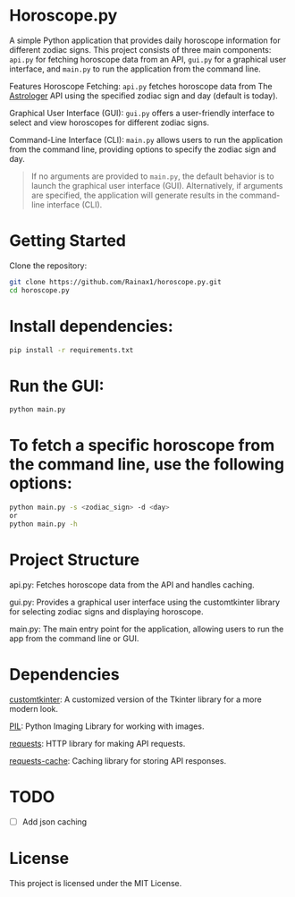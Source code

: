 # Horoscope.py
A simple Python application that provides daily horoscope information for different zodiac signs. This project consists of three main components: `api.py` for fetching horoscope data from an API, `gui.py` for a graphical user interface, and `main.py` to run the application from the command line.

Features
Horoscope Fetching: `api.py` fetches horoscope data from The [Astrologer]() API using the specified zodiac sign and day (default is today).

Graphical User Interface (GUI): `gui.py` offers a user-friendly interface to select and view horoscopes for different zodiac signs.

Command-Line Interface (CLI): `main.py` allows users to run the application from the command line, providing options to specify the zodiac sign and day.

> If no arguments are provided to `main.py`, the default behavior is to launch the graphical user interface (GUI). Alternatively, if arguments are specified, the application will generate results in the command-line interface (CLI).



# Getting Started

Clone the repository:

```bash
git clone https://github.com/Rainax1/horoscope.py.git
cd horoscope.py
```

# Install dependencies:

```bash
pip install -r requirements.txt
```

# Run the GUI:
```bash
python main.py
```

# To fetch a specific horoscope from the command line, use the following options:

```bash
python main.py -s <zodiac_sign> -d <day>
or
python main.py -h
```


# Project Structure
api.py: Fetches horoscope data from the API and handles caching.

gui.py: Provides a graphical user interface using the customtkinter library for selecting zodiac signs and displaying horoscope.

main.py: The main entry point for the application, allowing users to run the app from the command line or GUI.

# Dependencies

[customtkinter](https://github.com/TomSchimansky/CustomTkinter): A customized version of the Tkinter library for a more modern look.

[PIL](https://pillow.readthedocs.io/en/stable/): Python Imaging Library for working with images.

[requests](https://requests.readthedocs.io/en/latest/): HTTP library for making API requests.

[requests-cache](https://requests-cache.readthedocs.io/en/stable/): Caching library for storing API responses.

# TODO
- [ ] Add json caching

# License

This project is licensed under the MIT License.

